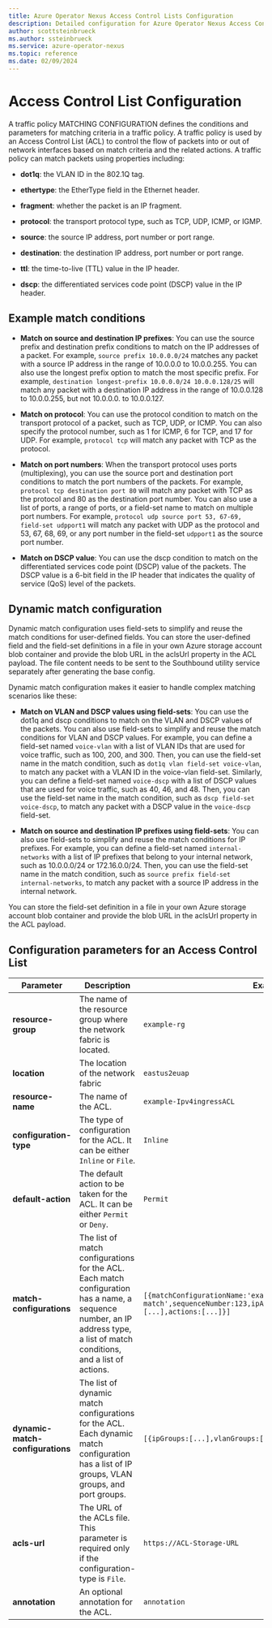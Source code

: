 ```yaml
---
title: Azure Operator Nexus Access Control Lists Configuration
description: Detailed configuration for Azure Operator Nexus Access Control Lists.
author: scottsteinbrueck
ms.author: ssteinbrueck
ms.service: azure-operator-nexus
ms.topic: reference
ms.date: 02/09/2024
---
```


# Access Control List Configuration

A traffic policy MATCHING CONFIGURATION defines the conditions and parameters for matching criteria in a traffic policy. A traffic policy is used by an Access Control List (ACL) to control the flow of packets into or out of network interfaces based on match criteria and the related actions. A traffic policy can match packets using properties including:

-   **dot1q**: the VLAN ID in the 802.1Q tag.

-   **ethertype**: the EtherType field in the Ethernet header.

-   **fragment**: whether the packet is an IP fragment.

-   **protocol**: the transport protocol type, such as TCP, UDP, ICMP, or IGMP.

-   **source**: the source IP address, port number or port range.

-   **destination**: the destination IP address, port number or port range.

-   **ttl**: the time-to-live (TTL) value in the IP header.

-   **dscp**: the differentiated services code point (DSCP) value in the IP header.

## Example match conditions

-   **Match on source and destination IP prefixes**: You can use the source prefix and destination prefix conditions to match on the IP addresses of a packet. For example, `source prefix 10.0.0.0/24` matches any packet with a source IP address in the range of 10.0.0.0 to 10.0.0.255. You can also use the longest prefix option to match the most specific prefix. For example, `destination longest-prefix 10.0.0.0/24 10.0.0.128/25` will match any packet with a destination IP address in the range of 10.0.0.128 to 10.0.0.255, but not 10.0.0.0. to 10.0.0.127.

-   **Match on protocol**: You can use the protocol condition to match on the transport protocol of a packet, such as TCP, UDP, or ICMP. You can also specify the protocol number, such as 1 for ICMP, 6 for TCP, and 17 for UDP. For example, `protocol tcp` will match any packet with TCP as the protocol.
-  **Match on port numbers**: When the transport protocol uses ports (multiplexing), you can use the source port and destination port conditions to match the port numbers of the packets. For example, `protocol tcp destination port 80` will match any packet with TCP as the protocol and 80 as the destination port number. You can also use a list of ports, a range of ports, or a field-set name to match on multiple port numbers. For example, `protocol udp source port 53, 67-69, field-set udpport1` will match any packet with UDP as the protocol and 53, 67, 68, 69, or any port number in the field-set `udpport1` as the source port number.

-   **Match on DSCP value**: You can use the dscp condition to match on the differentiated services code point (DSCP) value of the packets. The DSCP value is a 6-bit field in the IP header that indicates the quality of service (QoS) level of the packets.

## Dynamic match configuration

Dynamic match configuration uses field-sets to simplify and reuse the match conditions for user-defined fields. You can store the user-defined field and the field-set definitions in a file in your own Azure storage account blob container and provide the blob URL in the aclsUrl property in the ACL payload. The file content needs to be sent to the Southbound utility service separately after generating the base config.

Dynamic match configuration makes it easier to handle complex matching scenarios like these:

-   **Match on VLAN and DSCP values using field-sets**: You can use the dot1q and dscp conditions to match on the VLAN and DSCP values of the packets. You can also use field-sets to simplify and reuse the match conditions for VLAN and DSCP values. For example, you can define a field-set named `voice-vlan` with a list of VLAN IDs that are used for voice traffic, such as 100, 200, and 300. Then, you can use the field-set name in the match condition, such as `dot1q vlan field-set voice-vlan`, to match any packet with a VLAN ID in the voice-vlan field-set. Similarly, you can define a field-set named `voice-dscp` with a list of DSCP values that are used for voice traffic, such as 40, 46, and 48. Then, you can use the field-set name in the match condition, such as `dscp field-set voice-dscp`, to match any packet with a DSCP value in the `voice-dscp` field-set.

-   **Match on source and destination IP prefixes using field-sets**: You can also use field-sets to simplify and reuse the match conditions for IP prefixes. For example, you can define a field-set named `internal-networks` with a list of IP prefixes that belong to your internal network, such as 10.0.0.0/24 or 172.16.0.0/24. Then, you can use the field-set name in the match condition, such as `source prefix field-set internal-networks`, to match any packet with a source IP address in the internal network.

You can store the field-set definition in a file in your own Azure storage account blob container and provide the blob URL in the aclsUrl property in the ACL payload.

## Configuration parameters for an Access Control List

| Parameter | Description | Example |
|--|--|--|
| **resource-group** |The name of the resource group where the network fabric is located. | `example-rg` |
| **location** | The location of the network fabric | `eastus2euap` |
| **resource-name** | The name of the ACL. | `example-Ipv4ingressACL` |
| **configuration-type** | The type of configuration for the ACL. It can be either `Inline` or `File`. | `Inline` |
| **default-action** | The default action to be taken for the ACL. It can be either `Permit` or `Deny`. | `Permit` |
| **match-configurations** | The list of match configurations for the ACL. Each match configuration has a name, a sequence number, an IP address type, a list of match conditions, and a list of actions. | `[{matchConfigurationName:'example-match',sequenceNumber:123,ipAddressType:IPv4,matchConditions:[...],actions:[...]}]` |
| **dynamic-match-configurations** | The list of dynamic match configurations for the ACL. Each dynamic match configuration has a list of IP groups, VLAN groups, and port groups. | `[{ipGroups:[...],vlanGroups:[...],portGroups:[...]}]` |
| **acls-url** | The URL of the ACLs file. This parameter is required only if the configuration-type is `File`. | `https://ACL-Storage-URL` |
| **annotation** | An optional annotation for the ACL. | `annotation` |